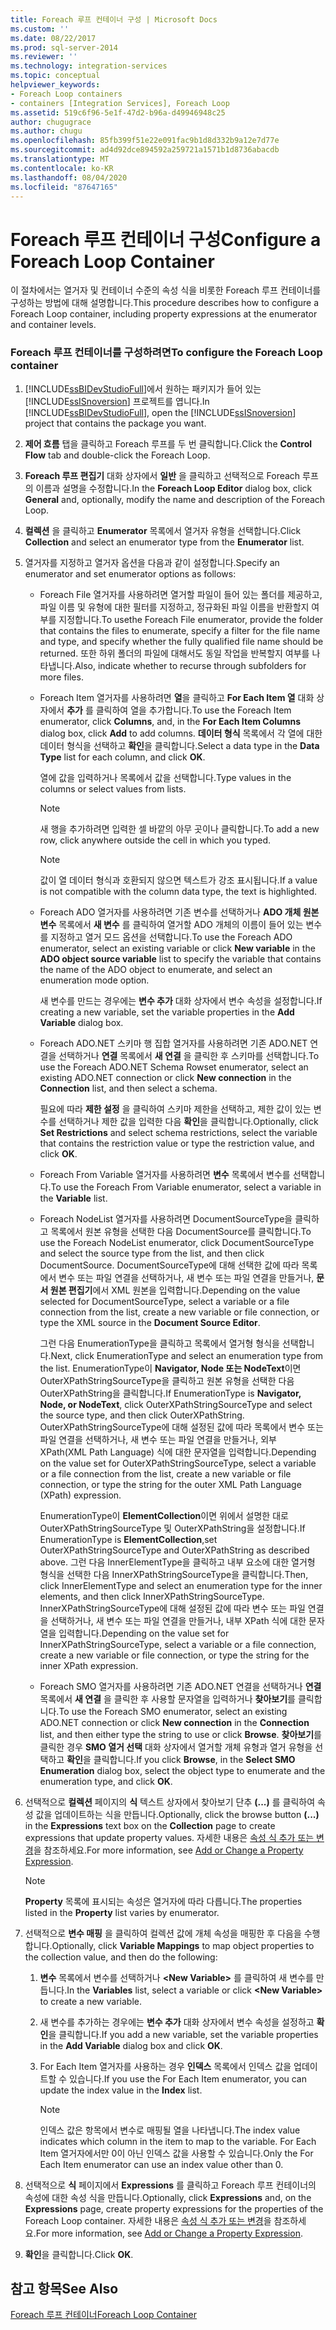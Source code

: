 ```yaml
---
title: Foreach 루프 컨테이너 구성 | Microsoft Docs
ms.custom: ''
ms.date: 08/22/2017
ms.prod: sql-server-2014
ms.reviewer: ''
ms.technology: integration-services
ms.topic: conceptual
helpviewer_keywords:
- Foreach Loop containers
- containers [Integration Services], Foreach Loop
ms.assetid: 519c6f96-5e1f-47d2-b96a-d49946948c25
author: chugugrace
ms.author: chugu
ms.openlocfilehash: 85fb399f51e22e091fac9b1d8d332b9a12e7d77e
ms.sourcegitcommit: ad4d92dce894592a259721a1571b1d8736abacdb
ms.translationtype: MT
ms.contentlocale: ko-KR
ms.lasthandoff: 08/04/2020
ms.locfileid: "87647165"
---
```

# <a name="configure-a-foreach-loop-container"></a><span data-ttu-id="822b0-102">Foreach 루프 컨테이너 구성</span><span class="sxs-lookup"><span data-stu-id="822b0-102">Configure a Foreach Loop Container</span></span>
  <span data-ttu-id="822b0-103">이 절차에서는 열거자 및 컨테이너 수준의 속성 식을 비롯한 Foreach 루프 컨테이너를 구성하는 방법에 대해 설명합니다.</span><span class="sxs-lookup"><span data-stu-id="822b0-103">This procedure describes how to configure a Foreach Loop container, including property expressions at the enumerator and container levels.</span></span>  
  
### <a name="to-configure-the-foreach-loop-container"></a><span data-ttu-id="822b0-104">Foreach 루프 컨테이너를 구성하려면</span><span class="sxs-lookup"><span data-stu-id="822b0-104">To configure the Foreach Loop container</span></span>  
  
1.  <span data-ttu-id="822b0-105">[!INCLUDE[ssBIDevStudioFull](../includes/ssbidevstudiofull-md.md)]에서 원하는 패키지가 들어 있는 [!INCLUDE[ssISnoversion](../includes/ssisnoversion-md.md)] 프로젝트를 엽니다.</span><span class="sxs-lookup"><span data-stu-id="822b0-105">In [!INCLUDE[ssBIDevStudioFull](../includes/ssbidevstudiofull-md.md)], open the [!INCLUDE[ssISnoversion](../includes/ssisnoversion-md.md)] project that contains the package you want.</span></span>  
  
2.  <span data-ttu-id="822b0-106">**제어 흐름** 탭을 클릭하고 Foreach 루프를 두 번 클릭합니다.</span><span class="sxs-lookup"><span data-stu-id="822b0-106">Click the **Control Flow** tab and double-click the Foreach Loop.</span></span>  
  
3.  <span data-ttu-id="822b0-107">**Foreach 루프 편집기** 대화 상자에서 **일반** 을 클릭하고 선택적으로 Foreach 루프의 이름과 설명을 수정합니다.</span><span class="sxs-lookup"><span data-stu-id="822b0-107">In the **Foreach Loop Editor** dialog box, click **General** and, optionally, modify the name and description of the Foreach Loop.</span></span>  
  
4.  <span data-ttu-id="822b0-108">**컬렉션** 을 클릭하고 **Enumerator** 목록에서 열거자 유형을 선택합니다.</span><span class="sxs-lookup"><span data-stu-id="822b0-108">Click **Collection** and select an enumerator type from the **Enumerator** list.</span></span>  
  
5.  <span data-ttu-id="822b0-109">열거자를 지정하고 열거자 옵션을 다음과 같이 설정합니다.</span><span class="sxs-lookup"><span data-stu-id="822b0-109">Specify an enumerator and set enumerator options as follows:</span></span>  
  
    -   <span data-ttu-id="822b0-110">Foreach File 열거자를 사용하려면 열거할 파일이 들어 있는 폴더를 제공하고, 파일 이름 및 유형에 대한 필터를 지정하고, 정규화된 파일 이름을 반환할지 여부를 지정합니다.</span><span class="sxs-lookup"><span data-stu-id="822b0-110">To usethe Foreach File enumerator, provide the folder that contains the files to enumerate, specify a filter for the file name and type, and specify whether the fully qualified file name should be returned.</span></span> <span data-ttu-id="822b0-111">또한 하위 폴더의 파일에 대해서도 동일 작업을 반복할지 여부를 나타냅니다.</span><span class="sxs-lookup"><span data-stu-id="822b0-111">Also, indicate whether to recurse through subfolders for more files.</span></span>  
  
    -   <span data-ttu-id="822b0-112">Foreach Item 열거자를 사용하려면 **열**을 클릭하고 **For Each Item 열** 대화 상자에서 **추가** 를 클릭하여 열을 추가합니다.</span><span class="sxs-lookup"><span data-stu-id="822b0-112">To use the Foreach Item enumerator, click **Columns**, and, in the **For Each Item Columns** dialog box, click **Add** to add columns.</span></span> <span data-ttu-id="822b0-113">**데이터 형식** 목록에서 각 열에 대한 데이터 형식을 선택하고 **확인**을 클릭합니다.</span><span class="sxs-lookup"><span data-stu-id="822b0-113">Select a data type in the **Data Type** list for each column, and click **OK**.</span></span>  
  
         <span data-ttu-id="822b0-114">열에 값을 입력하거나 목록에서 값을 선택합니다.</span><span class="sxs-lookup"><span data-stu-id="822b0-114">Type values in the columns or select values from lists.</span></span>  
  
        > [!NOTE]  
        >  <span data-ttu-id="822b0-115">새 행을 추가하려면 입력한 셀 바깥의 아무 곳이나 클릭합니다.</span><span class="sxs-lookup"><span data-stu-id="822b0-115">To add a new row, click anywhere outside the cell in which you typed.</span></span>  
  
        > [!NOTE]  
        >  <span data-ttu-id="822b0-116">값이 열 데이터 형식과 호환되지 않으면 텍스트가 강조 표시됩니다.</span><span class="sxs-lookup"><span data-stu-id="822b0-116">If a value is not compatible with the column data type, the text is highlighted.</span></span>  
  
    -   <span data-ttu-id="822b0-117">Foreach ADO 열거자를 사용하려면 기존 변수를 선택하거나 **ADO 개체 원본 변수** 목록에서 **새 변수** 를 클릭하여 열거할 ADO 개체의 이름이 들어 있는 변수를 지정하고 열거 모드 옵션을 선택합니다.</span><span class="sxs-lookup"><span data-stu-id="822b0-117">To use the Foreach ADO enumerator, select an existing variable or click **New variable** in the **ADO object source variable** list to specify the variable that contains the name of the ADO object to enumerate, and select an enumeration mode option.</span></span>  
  
         <span data-ttu-id="822b0-118">새 변수를 만드는 경우에는 **변수 추가** 대화 상자에서 변수 속성을 설정합니다.</span><span class="sxs-lookup"><span data-stu-id="822b0-118">If creating a new variable, set the variable properties in the **Add Variable** dialog box.</span></span>  
  
    -   <span data-ttu-id="822b0-119">Foreach ADO.NET 스키마 행 집합 열거자를 사용하려면 기존 ADO.NET 연결을 선택하거나 **연결** 목록에서 **새 연결** 을 클릭한 후 스키마를 선택합니다.</span><span class="sxs-lookup"><span data-stu-id="822b0-119">To use the Foreach ADO.NET Schema Rowset enumerator, select an existing ADO.NET connection or click **New connection** in the **Connection** list, and then select a schema.</span></span>  
  
         <span data-ttu-id="822b0-120">필요에 따라 **제한 설정** 을 클릭하여 스키마 제한을 선택하고, 제한 값이 있는 변수를 선택하거나 제한 값을 입력한 다음 **확인**을 클릭합니다.</span><span class="sxs-lookup"><span data-stu-id="822b0-120">Optionally, click **Set Restrictions** and select schema restrictions, select the variable that contains the restriction value or type the restriction value, and click **OK**.</span></span>  
  
    -   <span data-ttu-id="822b0-121">Foreach From Variable 열거자를 사용하려면 **변수** 목록에서 변수를 선택합니다.</span><span class="sxs-lookup"><span data-stu-id="822b0-121">To use the Foreach From Variable enumerator, select a variable in the **Variable** list.</span></span>  
  
    -   <span data-ttu-id="822b0-122">Foreach NodeList 열거자를 사용하려면 DocumentSourceType을 클릭하고 목록에서 원본 유형을 선택한 다음 DocumentSource를 클릭합니다.</span><span class="sxs-lookup"><span data-stu-id="822b0-122">To use the Foreach NodeList enumerator, click DocumentSourceType and select the source type from the list, and then click DocumentSource.</span></span> <span data-ttu-id="822b0-123">DocumentSourceType에 대해 선택한 값에 따라 목록에서 변수 또는 파일 연결을 선택하거나, 새 변수 또는 파일 연결을 만들거나, **문서 원본 편집기**에서 XML 원본을 입력합니다.</span><span class="sxs-lookup"><span data-stu-id="822b0-123">Depending on the value selected for DocumentSourceType, select a variable or a file connection from the list, create a new variable or file connection, or type the XML source in the **Document Source Editor**.</span></span>  
  
         <span data-ttu-id="822b0-124">그런 다음 EnumerationType을 클릭하고 목록에서 열거형 형식을 선택합니다.</span><span class="sxs-lookup"><span data-stu-id="822b0-124">Next, click EnumerationType and select an enumeration type from the list.</span></span> <span data-ttu-id="822b0-125">EnumerationType이 **Navigator, Node 또는 NodeText**이면 OuterXPathStringSourceType을 클릭하고 원본 유형을 선택한 다음 OuterXPathString을 클릭합니다.</span><span class="sxs-lookup"><span data-stu-id="822b0-125">If EnumerationType is **Navigator, Node, or NodeText**, click OuterXPathStringSourceType and select the source type, and then click OuterXPathString.</span></span> <span data-ttu-id="822b0-126">OuterXPathStringSourceType에 대해 설정된 값에 따라 목록에서 변수 또는 파일 연결을 선택하거나, 새 변수 또는 파일 연결을 만들거나, 외부 XPath(XML Path Language) 식에 대한 문자열을 입력합니다.</span><span class="sxs-lookup"><span data-stu-id="822b0-126">Depending on the value set for OuterXPathStringSourceType, select a variable or a file connection from the list, create a new variable or file connection, or type the string for the outer XML Path Language (XPath) expression.</span></span>  
  
         <span data-ttu-id="822b0-127">EnumerationType이 **ElementCollection**이면 위에서 설명한 대로 OuterXPathStringSourceType 및 OuterXPathString을 설정합니다.</span><span class="sxs-lookup"><span data-stu-id="822b0-127">If EnumerationType is **ElementCollection**,set OuterXPathStringSourceType and OuterXPathString as described above.</span></span> <span data-ttu-id="822b0-128">그런 다음 InnerElementType을 클릭하고 내부 요소에 대한 열거형 형식을 선택한 다음 InnerXPathStringSourceType을 클릭합니다.</span><span class="sxs-lookup"><span data-stu-id="822b0-128">Then, click InnerElementType and select an enumeration type for the inner elements, and then click InnerXPathStringSourceType.</span></span> <span data-ttu-id="822b0-129">InnerXPathStringSourceType에 대해 설정된 값에 따라 변수 또는 파일 연결을 선택하거나, 새 변수 또는 파일 연결을 만들거나, 내부 XPath 식에 대한 문자열을 입력합니다.</span><span class="sxs-lookup"><span data-stu-id="822b0-129">Depending on the value set for InnerXPathStringSourceType, select a variable or a file connection, create a new variable or file connection, or type the string for the inner XPath expression.</span></span>  
  
    -   <span data-ttu-id="822b0-130">Foreach SMO 열거자를 사용하려면 기존 ADO.NET 연결을 선택하거나 **연결** 목록에서 **새 연결** 을 클릭한 후 사용할 문자열을 입력하거나 **찾아보기**를 클릭합니다.</span><span class="sxs-lookup"><span data-stu-id="822b0-130">To use the Foreach SMO enumerator, select an existing ADO.NET connection or click **New connection** in the **Connection** list, and then either type the string to use or click **Browse**.</span></span> <span data-ttu-id="822b0-131">**찾아보기**를 클릭한 경우 **SMO 열거 선택** 대화 상자에서 열거할 개체 유형과 열거 유형을 선택하고 **확인**을 클릭합니다.</span><span class="sxs-lookup"><span data-stu-id="822b0-131">If you click **Browse**, in the **Select SMO Enumeration** dialog box, select the object type to enumerate and the enumeration type, and click **OK**.</span></span>  
  
6.  <span data-ttu-id="822b0-132">선택적으로 **컬렉션** 페이지의 **식** 텍스트 상자에서 찾아보기 단추 **(...)** 를 클릭하여 속성 값을 업데이트하는 식을 만듭니다.</span><span class="sxs-lookup"><span data-stu-id="822b0-132">Optionally, click the browse button **(...)** in the **Expressions** text box on the **Collection** page to create expressions that update property values.</span></span> <span data-ttu-id="822b0-133">자세한 내용은 [속성 식 추가 또는 변경](expressions/add-or-change-a-property-expression.md)을 참조하세요.</span><span class="sxs-lookup"><span data-stu-id="822b0-133">For more information, see [Add or Change a Property Expression](expressions/add-or-change-a-property-expression.md).</span></span>  
  
    > [!NOTE]  
    >  <span data-ttu-id="822b0-134">**Property** 목록에 표시되는 속성은 열거자에 따라 다릅니다.</span><span class="sxs-lookup"><span data-stu-id="822b0-134">The properties listed in the **Property** list varies by enumerator.</span></span>  
  
7.  <span data-ttu-id="822b0-135">선택적으로 **변수 매핑** 을 클릭하여 컬렉션 값에 개체 속성을 매핑한 후 다음을 수행합니다.</span><span class="sxs-lookup"><span data-stu-id="822b0-135">Optionally, click **Variable Mappings** to map object properties to the collection value, and then do the following:</span></span>  
  
    1.  <span data-ttu-id="822b0-136">**변수** 목록에서 변수를 선택하거나 **\<New Variable>** 를 클릭하여 새 변수를 만듭니다.</span><span class="sxs-lookup"><span data-stu-id="822b0-136">In the **Variables** list, select a variable or click **\<New Variable>** to create a new variable.</span></span>  
  
    2.  <span data-ttu-id="822b0-137">새 변수를 추가하는 경우에는 **변수 추가** 대화 상자에서 변수 속성을 설정하고 **확인**을 클릭합니다.</span><span class="sxs-lookup"><span data-stu-id="822b0-137">If you add a new variable, set the variable properties in the **Add Variable** dialog box and click **OK**.</span></span>  
  
    3.  <span data-ttu-id="822b0-138">For Each Item 열거자를 사용하는 경우 **인덱스** 목록에서 인덱스 값을 업데이트할 수 있습니다.</span><span class="sxs-lookup"><span data-stu-id="822b0-138">If you use the For Each Item enumerator, you can update the index value in the **Index** list.</span></span>  
  
        > [!NOTE]  
        >  <span data-ttu-id="822b0-139">인덱스 값은 항목에서 변수로 매핑될 열을 나타냅니다.</span><span class="sxs-lookup"><span data-stu-id="822b0-139">The index value indicates which column in the item to map to the variable.</span></span> <span data-ttu-id="822b0-140">For Each Item 열거자에서만 0이 아닌 인덱스 값을 사용할 수 있습니다.</span><span class="sxs-lookup"><span data-stu-id="822b0-140">Only the For Each Item enumerator can use an index value other than 0.</span></span>  
  
8.  <span data-ttu-id="822b0-141">선택적으로 **식** 페이지에서 **Expressions** 를 클릭하고 Foreach 루프 컨테이너의 속성에 대한 속성 식을 만듭니다.</span><span class="sxs-lookup"><span data-stu-id="822b0-141">Optionally, click **Expressions** and, on the **Expressions** page, create property expressions for the properties of the Foreach Loop container.</span></span> <span data-ttu-id="822b0-142">자세한 내용은 [속성 식 추가 또는 변경](expressions/add-or-change-a-property-expression.md)을 참조하세요.</span><span class="sxs-lookup"><span data-stu-id="822b0-142">For more information, see [Add or Change a Property Expression](expressions/add-or-change-a-property-expression.md).</span></span>  
  
9. <span data-ttu-id="822b0-143">**확인**을 클릭합니다.</span><span class="sxs-lookup"><span data-stu-id="822b0-143">Click **OK**.</span></span>  
  
## <a name="see-also"></a><span data-ttu-id="822b0-144">참고 항목</span><span class="sxs-lookup"><span data-stu-id="822b0-144">See Also</span></span>  
 [<span data-ttu-id="822b0-145">Foreach 루프 컨테이너</span><span class="sxs-lookup"><span data-stu-id="822b0-145">Foreach Loop Container</span></span>](control-flow/foreach-loop-container.md)  
  
  
